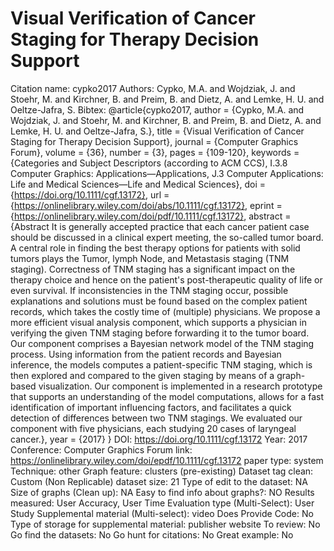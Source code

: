 # Visual Verification of Cancer Staging for Therapy Decision Support

Citation name: cypko2017
Authors: Cypko, M.A. and Wojdziak, J. and Stoehr, M. and Kirchner, B. and Preim, B. and Dietz, A. and Lemke, H. U. and Oeltze-Jafra, S.
Bibtex: @article{cypko2017,
author = {Cypko, M.A. and Wojdziak, J. and Stoehr, M. and Kirchner, B. and Preim, B. and Dietz, A. and Lemke, H. U. and Oeltze-Jafra, S.},
title = {Visual Verification of Cancer Staging for Therapy Decision Support},
journal = {Computer Graphics Forum},
volume = {36},
number = {3},
pages = {109-120},
keywords = {Categories and Subject Descriptors (according to ACM CCS), I.3.8 Computer Graphics: Applications—Applications, J.3 Computer Applications: Life and Medical Sciences—Life and Medical Sciences},
doi = {https://doi.org/10.1111/cgf.13172},
url = {https://onlinelibrary.wiley.com/doi/abs/10.1111/cgf.13172},
eprint = {https://onlinelibrary.wiley.com/doi/pdf/10.1111/cgf.13172},
abstract = {Abstract It is generally accepted practice that each cancer patient case should be discussed in a clinical expert meeting, the so-called tumor board. A central role in finding the best therapy options for patients with solid tumors plays the Tumor, lymph Node, and Metastasis staging (TNM staging). Correctness of TNM staging has a significant impact on the therapy choice and hence on the patient's post-therapeutic quality of life or even survival. If inconsistencies in the TNM staging occur, possible explanations and solutions must be found based on the complex patient records, which takes the costly time of (multiple) physicians. We propose a more efficient visual analysis component, which supports a physician in verifying the given TNM staging before forwarding it to the tumor board. Our component comprises a Bayesian network model of the TNM staging process. Using information from the patient records and Bayesian inference, the models computes a patient-specific TNM staging, which is then explored and compared to the given staging by means of a graph-based visualization. Our component is implemented in a research prototype that supports an understanding of the model computations, allows for a fast identification of important influencing factors, and facilitates a quick detection of differences between two TNM stagings. We evaluated our component with five physicians, each studying 20 cases of laryngeal cancer.},
year = {2017}
}
DOI: https://doi.org/10.1111/cgf.13172
Year: 2017
Conference: Computer Graphics Forum
link: https://onlinelibrary.wiley.com/doi/epdf/10.1111/cgf.13172
paper type: system
Technique: other
Graph feature: clusters (pre-existing)
Dataset tag clean: Custom (Non Replicable)
dataset size: 21
Type of edit to the dataset: NA
Size of graphs (Clean up): NA
Easy to find info about graphs?: NO
Results measured: User Accuracy, User Time
Evaluation type (Multi-Select): User Study
Supplemental material (Multi-select): video
Does Provide Code: No
Type of storage for supplemental material: publisher website
To review: No
Go find the datasets: No
Go hunt for citations: No
Great example: No